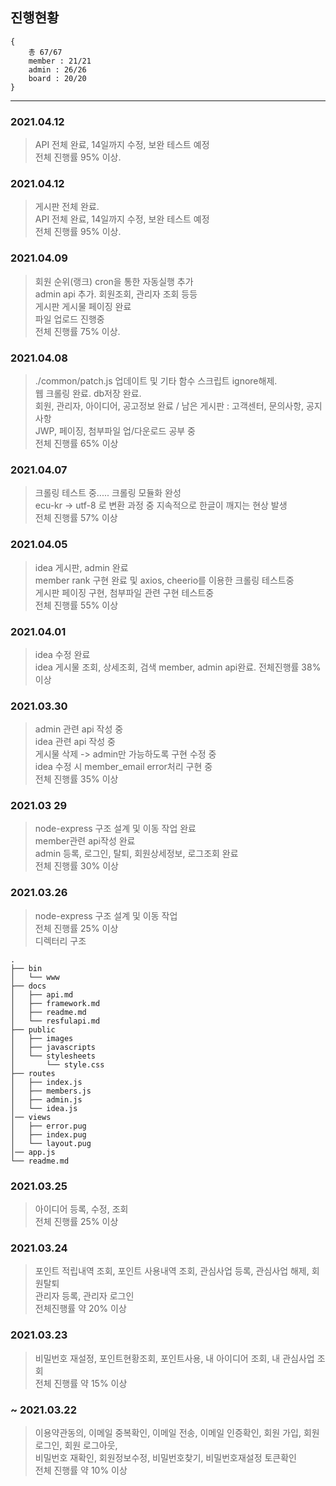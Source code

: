 ## 진행현황 ##
```
{
    총 67/67
    member : 21/21
    admin : 26/26
    board : 20/20
}
```
-----
### 2021.04.12 ###
> API 전체 완료, 14일까지 수정, 보완 테스트 예정 <br>
> 전체 진행률 95% 이상.

### 2021.04.12 ###
> 게시판 전체 완료. <br>
> API 전체 완료, 14일까지 수정, 보완 테스트 예정 <br>
> 전체 진행률 95% 이상.

### 2021.04.09 ###
> 회원 순위(랭크) cron을 통한 자동실행 추가 <br>
> admin api 추가. 회원조회, 관리자 조회 등등 <br>
> 게시판 게시물 페이징 완료 <br>
> 파일 업로드 진행중 <br>
> 전체 진행률 75% 이상.

### 2021.04.08 ###
> ./common/patch.js 업데이트 및 기타 함수 스크립트 ignore해제. <br>
> 웹 크롤링 완료. db저장 완료. <br>
> 회원, 관리자, 아이디어, 공고정보 완료 / 남은 게시판 : 고객센터, 문의사항, 공지사항 <br>
> JWP, 페이징, 첨부파일 업/다운로드 공부 중 <br>
> 전체 진행률 65% 이상

### 2021.04.07 ###
> 크롤링 테스트 중..... 크롤링 모듈화 완성 <br>
> ecu-kr -> utf-8 로 변환 과정 중 지속적으로 한글이 깨지는 현상 발생 <br>
> 전체 진행률 57% 이상

### 2021.04.05 ###
> idea 게시판, admin 완료 <br>
> member rank 구현 완료 및 axios, cheerio를 이용한 크롤링 테스트중 <br>
> 게시판 페이징 구현, 첨부파일 관련 구현 테스트중 <br>
> 전체 진행률 55% 이상

### 2021.04.01 ###
> idea 수정 완료 <br>
> idea 게시물 조회, 상세조회, 검색
> member, admin api완료. 전체진행률 38% 이상

### 2021.03.30 ###
> admin 관련 api 작성 중 <br>
> idea 관련 api 작성 중 <br>
> 게시물 삭제 -> admin만 가능하도록 구현 수정 중 <br>
> idea 수정 시 member_email error처리 구현 중 <br>
> 전체 진행률 35% 이상

### 2021.03 29 ###
> node-express 구조 설계 및 이동 작업 완료 <br>
> member관련 api작성 완료   <br>
> admin 등록, 로그인, 탈퇴, 회원상세정보, 로그조회 완료 <br>
> 전체 진행률 30% 이상


### 2021.03.26 ###
> node-express 구조 설계 및 이동 작업   <br>
> 전체 진행률 25% 이상 <br>
> 디렉터리 구조
```
.
├── bin   
│   └── www                    
├── docs   
│   ├── api.md  
│   ├── framework.md  
│   ├── readme.md  
│   └── resfulapi.md              
├── public                  
│   ├── images                            
│   ├── javascripts       
│   └── stylesheets 
│       └── style.css      
├── routes
│   ├── index.js                            
│   ├── members.js       
│   ├── admin.js   
│   └── idea.js 
│── views
│   ├── error.pug                           
│   ├── index.pug       
│   └── layout.pug
│── app.js
└── readme.md
```

### 2021.03.25 ###
> 아이디어 등록, 수정, 조회 <br>
> 전체 진행률 25% 이상  

### 2021.03.24 ###
> 포인트 적립내역 조회, 포인트 사용내역 조회, 관심사업 등록, 관심사업 해제, 회원탈퇴    <br>
> 관리자 등록, 관리자 로그인    <br>
> 전체진행률 약 20% 이상

### 2021.03.23 ###
> 비밀번호 재설정, 포인트현황조회, 포인트사용, 내 아이디어 조회, 내 관심사업 조회   <br>
> 전체 진행률 약 15% 이상

### ~ 2021.03.22 ###
> 이용약관동의, 이메일 중복확인, 이메일 전송, 이메일 인증확인, 회원 가입, 회원 로그인, 회원 로그아웃,   <br>
> 비밀번호 재확인, 회원정보수정, 비밀번호찾기, 비밀번호재설정 토큰확인  <br>
> 전체 진행률 약 10% 이상
